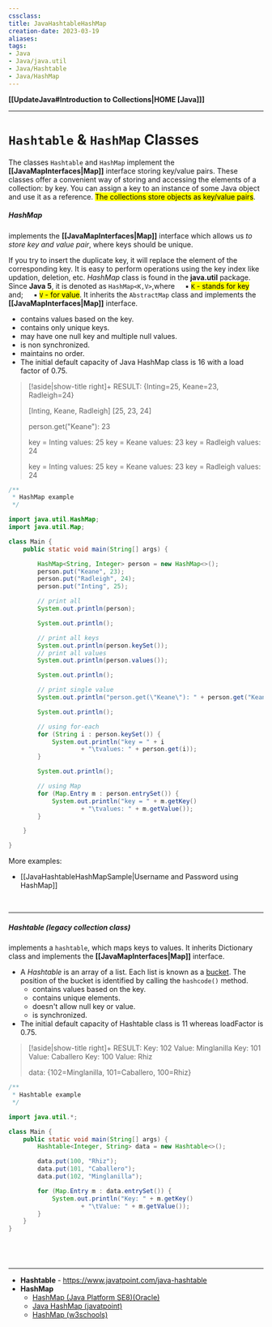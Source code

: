 ```yaml
---
cssclass:
title: JavaHashtableHashMap
creation-date: 2023-03-19
aliases:
tags:
- Java
- Java/java.util
- Java/Hashtable
- Java/HashMap
---
```

**[[UpdateJava#Introduction to Collections|HOME [Java]]]**

---
# `Hashtable` & `HashMap` Classes
The classes `Hashtable` and `HashMap` implement the **[[JavaMapInterfaces|Map]]** interface storing key/value pairs. These classes offer a convenient way of storing and accessing the elements of a collection: by key. You can assign a key to an instance of some Java object and use it as a reference. <mark class="hltr-lightgreen">The collections store objects as key/value pairs</mark>.

##### HashMap
implements the **[[JavaMapInterfaces|Map]]** interface which allows us _to store key and value pair_, where keys should be unique.

If you try to insert the duplicate key, it will replace the element of the corresponding key. It is easy to perform operations using the key index like updation, deletion, etc. *HashMap* class is found in the **java.util** package.
Since **Java 5**, it is denoted as `HashMap<K,V>`,where
$\quad$▪ <mark class="hltr-lightblue">`K` -  stands for key</mark> and;
$\quad$▪ <mark class="hltr-lightblue">`V` -  for value</mark>.
It inherits the `AbstractMap` class and implements the **[[JavaMapInterfaces|Map]]** interface.
- contains values based on the key.
- contains only unique keys.
- may have one null key and multiple null values.
- is non synchronized.
- maintains no order.
- The initial default capacity of Java HashMap class is 16 with a load factor of 0.75.

>[!aside|show-title right]+ RESULT:
> {Inting=25, Keane=23, Radleigh=24}
> 
> \[Inting, Keane, Radleigh]
> \[25, 23, 24]
> 
> person.get("Keane"): 23
> 
> key = Inting    values: 25
> key = Keane     values: 23
> key = Radleigh  values: 24
> 
> key = Inting    values: 25
> key = Keane     values: 23
> key = Radleigh  values: 24

```java
/**
 * HashMap example
 */

import java.util.HashMap;
import java.util.Map;

class Main {
    public static void main(String[] args) {

        HashMap<String, Integer> person = new HashMap<>();
        person.put("Keane", 23);
        person.put("Radleigh", 24);
        person.put("Inting", 25);

        // print all
        System.out.println(person);

        System.out.println();

        // print all keys
        System.out.println(person.keySet());
        // print all values
        System.out.println(person.values());

        System.out.println();

        // print single value
        System.out.println("person.get(\"Keane\"): " + person.get("Keane"));

        System.out.println();

        // using for-each
        for (String i : person.keySet()) {
            System.out.println("key = " + i
                    + "\tvalues: " + person.get(i));
        }

        System.out.println();

        // using Map
        for (Map.Entry m : person.entrySet()) {
            System.out.println("key = " + m.getKey()
                    + "\tvalues: " + m.getValue());
        }

    }

}
```

More examples:
- [[JavaHashtableHashMapSample|Username and Password using HashMap]]

<br>

---
##### Hashtable (legacy collection class)
implements a `hashtable`, which maps keys to values. It inherits Dictionary class and implements the **[[JavaMapInterfaces|Map]]** interface.
-   A *Hashtable* is an array of a list. Each list is known as a <u>bucket</u>. The position of the bucket is identified by calling the `hashcode()` method.
	- contains values based on the key.
	- contains unique elements.
	- doesn't allow null key or value.
	- is synchronized.
-   The initial default capacity of Hashtable class is 11 whereas loadFactor is 0.75.

>[!aside|show-title right]+ RESULT:
>Key: 102        Value: Minglanilla
>Key: 101        Value: Caballero
>Key: 100        Value: Rhiz
> 
> data: {102=Minglanilla, 101=Caballero, 100=Rhiz}

```java
/**
 * Hashtable example
 */

import java.util.*;

class Main {
    public static void main(String[] args) {
        Hashtable<Integer, String> data = new Hashtable<>();

        data.put(100, "Rhiz");
        data.put(101, "Caballero");
        data.put(102, "Minglanilla");

        for (Map.Entry m : data.entrySet()) {
            System.out.println("Key: " + m.getKey()
                    + "\tValue: " + m.getValue());
        }
    }
}
```

# 
<br>

---
- **Hashtable** - https://www.javatpoint.com/java-hashtable
- **HashMap**
	- [HashMap (Java Platform SE8)(Oracle)](https://docs.oracle.com/javase/8/docs/api/java/util/HashMap.html)
	- [Java HashMap (javatpoint)](https://www.javatpoint.com/java-hashmap)
	- [HashMap (w3schools)](https://www.w3schools.com/java/java_hashmap.asp)